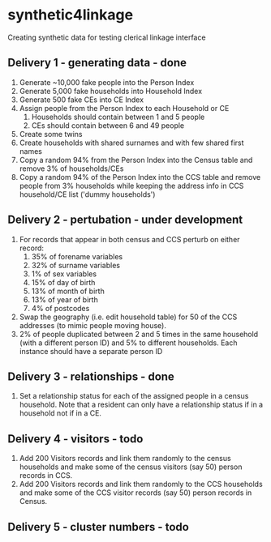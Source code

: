 # synthetic4linkage
Creating synthetic data for testing clerical linkage interface

## Delivery 1 - generating data - done
1. Generate ~10,000 fake people into the Person Index 
2. Generate 5,000 fake households into Household Index
3. Generate 500 fake CEs into CE Index
4. Assign people from the Person Index to each Household or CE
    1) Households should contain between 1 and 5 people
    2) CEs should contain between 6 and 49 people
5. Create some twins
6. Create households with shared surnames and with few shared first names
7. Copy a random 94% from the Person Index into the Census table and remove 3% of households/CEs
8. Copy a random 94% of the Person Index into the CCS table and remove people from 3% households while keeping the address info in CCS household/CE list ('dummy households')

## Delivery 2 - pertubation - under development
1. For records that appear in both census and CCS perturb on either record:
    1) 35% of forename variables
    2) 32% of surname variables
    3) 1% of sex variables
    4) 15% of day of birth
    5) 13% of month of birth
    6) 13% of year of birth
    7) 4% of postcodes
2. Swap the geography (i.e. edit household table) for 50 of the CCS addresses (to mimic people moving house).
3. 2% of people duplicated between 2 and 5 times in the same household (with a different person ID) and 5% to different households. Each instance should have a separate person ID


## Delivery 3 - relationships - done

1. Set a relationship status for each of the assigned people in a census household. Note that a resident can only have a relationship status if in a household not if in a CE.

## Delivery 4 - visitors - todo

1. Add 200 Visitors records and link them randomly to the census households and make some of the census visitors (say 50) person records in CCS.
2. Add 200 Visitors records and link them randomly to the CCS households and make some of the CCS visitor records (say 50) person records in Census.

## Delivery 5 - cluster numbers - todo
